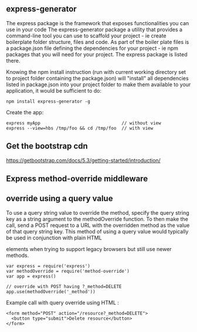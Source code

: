 ## express-generator
The express package is the framework that exposes functionalities you can use in your code
The express-generator package a utility that provides a command-line tool you can use to scaffold your project - ie create boilerplate folder structure, files and code.
As part of the boiler plate files is a package.json file defining the dependencies for your project - ie npm packages that you will need for your project. The express package is listed there.

Knowing the npm install instruction (run with current working directory set to project folder containing the package.json) will "install" all dependencies listed in package.json into your project folder to make them available to your application, it would be sufficient to do:
```
npm install express-generator -g
```
Create the app:
```
express myApp                               // without view
express --view=hbs /tmp/foo && cd /tmp/foo  // with view
```

## Get the bootstrap cdn
https://getbootstrap.com/docs/5.3/getting-started/introduction/

## Express method-override middleware
## override using a query value
To use a query string value to override the method, specify the query string key as a string argument to the methodOverride function. To then make the call, send a POST request to a URL with the overridden method as the value of that query string key. This method of using a query value would typically be used in conjunction with plain HTML <form> elements when trying to support legacy browsers but still use newer methods.
```
var express = require('express')
var methodOverride = require('method-override')
var app = express()
 
// override with POST having ?_method=DELETE
app.use(methodOverride('_method'))
```
Example call with query override using HTML <form>:
```
<form method="POST" action="/resource?_method=DELETE">
  <button type="submit">Delete resource</button>
</form>
```
